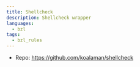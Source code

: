 ```yaml
---
title: Shellcheck
description: Shellcheck wrapper
languages:
  - bzl
tags:
  - bzl_rules
---
```


- Repo: https://github.com/koalaman/shellcheck
